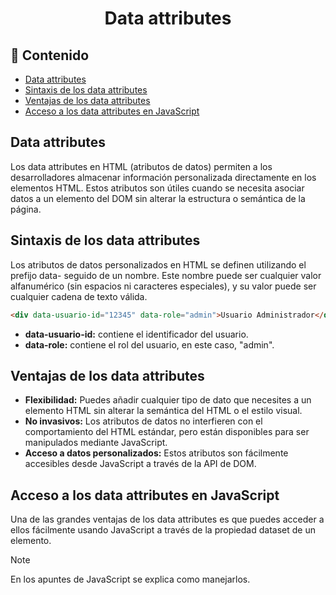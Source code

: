 <h1 align='center'>Data attributes</h1>

<h2>📑 Contenido</h2>

- [Data attributes](#data-attributes)
- [Sintaxis de los data attributes](#sintaxis-de-los-data-attributes)
- [Ventajas de los data attributes](#ventajas-de-los-data-attributes)
- [Acceso a los data attributes en JavaScript](#acceso-a-los-data-attributes-en-javascript)

## Data attributes

Los data attributes en HTML (atributos de datos) permiten a los desarrolladores almacenar información personalizada directamente en los elementos HTML. Estos atributos son útiles cuando se necesita asociar datos a un elemento del DOM sin alterar la estructura o semántica de la página.

## Sintaxis de los data attributes

Los atributos de datos personalizados en HTML se definen utilizando el prefijo data- seguido de un nombre. Este nombre puede ser cualquier valor alfanumérico (sin espacios ni caracteres especiales), y su valor puede ser cualquier cadena de texto válida.

```html
<div data-usuario-id="12345" data-role="admin">Usuario Administrador</div>
```

- **data-usuario-id:** contiene el identificador del usuario.
- **data-role:** contiene el rol del usuario, en este caso, "admin".

## Ventajas de los data attributes

- **Flexibilidad:** Puedes añadir cualquier tipo de dato que necesites a un elemento HTML sin alterar la semántica del HTML o el estilo visual.
- **No invasivos:** Los atributos de datos no interfieren con el comportamiento del HTML estándar, pero están disponibles para ser manipulados mediante JavaScript.
- **Acceso a datos personalizados:** Estos atributos son fácilmente accesibles desde JavaScript a través de la API de DOM.

## Acceso a los data attributes en JavaScript

Una de las grandes ventajas de los data attributes es que puedes acceder a ellos fácilmente usando JavaScript a través de la propiedad dataset de un elemento.

> [!NOTE]
> En los apuntes de JavaScript se explica como manejarlos.
